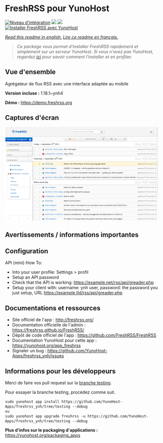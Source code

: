 # FreshRSS pour YunoHost

[![Niveau d'intégration](https://dash.yunohost.org/integration/freshrss.svg)](https://dash.yunohost.org/appci/app/freshrss) ![](https://ci-apps.yunohost.org/ci/badges/freshrss.status.svg) ![](https://ci-apps.yunohost.org/ci/badges/freshrss.maintain.svg)  
[![Installer FreshRSS avec YunoHost](https://install-app.yunohost.org/install-with-yunohost.svg)](https://install-app.yunohost.org/?app=freshrss)

*[Read this readme in english.](./README.md)*
*[Lire ce readme en français.](./README_fr.md)*

> *Ce package vous permet d'installer FreshRSS rapidement et simplement sur un serveur YunoHost.
Si vous n'avez pas YunoHost, regardez [ici](https://yunohost.org/#/install) pour savoir comment l'installer et en profiter.*

## Vue d'ensemble

Agrégateur de flux RSS avec une interface adaptée au mobile

**Version incluse :** 1.18.1~ynh4

**Démo :** https://demo.freshrss.org

## Captures d'écran

![](./doc/screenshots/screenshot.png)

## Avertissements / informations importantes

## Configuration

API (mini) How To:
* Into your user profile: Settings > profil
* Setup an API password
* Check that the API is working: https://example.net/rss/api/greader.php
* Setup your client with: username: ynh user, password: the password you just setup, URL https://example.tld/rss/api/greader.php

## Documentations et ressources

* Site officiel de l'app : http://freshrss.org/
* Documentation officielle de l'admin : https://freshrss.github.io/FreshRSS/
* Dépôt de code officiel de l'app : https://github.com/FreshRSS/FreshRSS
* Documentation YunoHost pour cette app : https://yunohost.org/app_freshrss
* Signaler un bug : https://github.com/YunoHost-Apps/freshrss_ynh/issues

## Informations pour les développeurs

Merci de faire vos pull request sur la [branche testing](https://github.com/YunoHost-Apps/freshrss_ynh/tree/testing).

Pour essayer la branche testing, procédez comme suit.
```
sudo yunohost app install https://github.com/YunoHost-Apps/freshrss_ynh/tree/testing --debug
ou
sudo yunohost app upgrade freshrss -u https://github.com/YunoHost-Apps/freshrss_ynh/tree/testing --debug
```

**Plus d'infos sur le packaging d'applications :** https://yunohost.org/packaging_apps